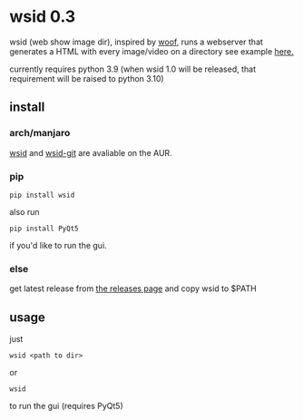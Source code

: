 # wsid 0.3

wsid (web show image dir), inspired by [woof](https://github.com/simon-budig/woof), runs a webserver that generates a HTML with every image/video on a directory
see example [here.](https://youtu.be/23L44tVQZZE)

currently requires python 3.9 (when wsid 1.0 will be released, that requirement will be raised to python 3.10)
## install
### arch/manjaro
[wsid](https://aur.archlinux.org/wsid) and [wsid-git](https://aur.archlinux.org/wsid-git) are avaliable on the AUR.
### pip
```
pip install wsid
```
also run 
```
pip install PyQt5
```
if you'd like to run the gui.
### else
get latest release from [the releases page](https://github.com/matheuz1210/wsid/releases) and copy wsid to $PATH
## usage
just
```
wsid <path to dir>
```
or
```
wsid
```
to run the gui (requires PyQt5)
